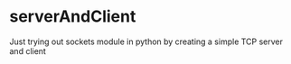 # serverAndClient
Just trying out sockets module in python by creating a simple TCP server and client
